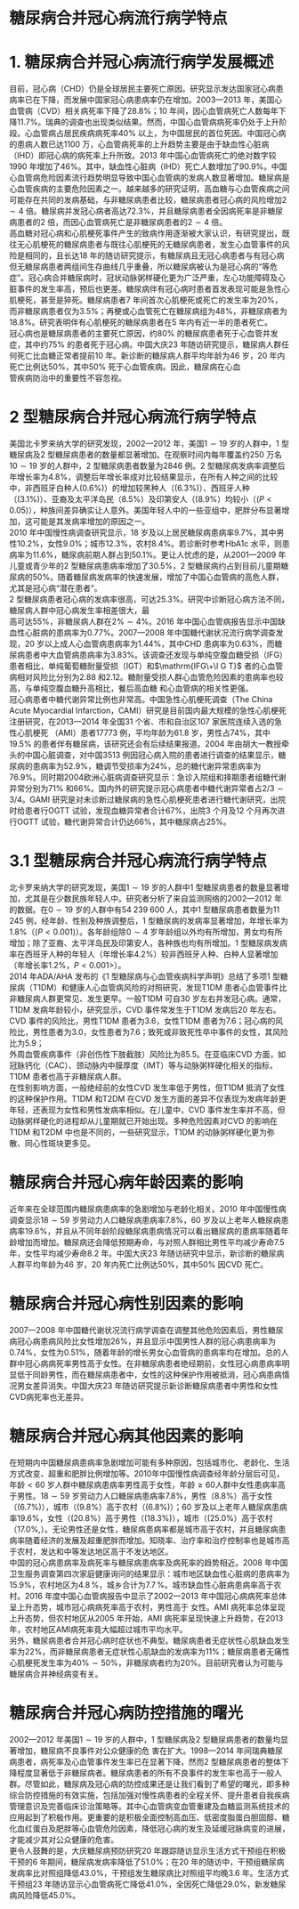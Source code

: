# 糖尿病合并冠心病流行病学特点  
# 1. 糖尿病合并冠心病流行病学发展概述  
目前，冠心病（CHD）仍是全球居民主要死亡原因。研究显示发达国家冠心病患病率已在下降，而发展中国家冠心病患病率仍在增加。2003—2013 年，美国心血管病（CVD）相关病死率下降了$28.8\%$；10 年间，因心血管病死亡人数每年下降$11.7\%$。瑞典的调查也出现类似结果。然而，中国心血管病病死率仍处于上升阶段。心血管病占居民疾病病死率$40\%$ 以上，为中国居民的首位死因。中国冠心病的患病人数已达1100 万，心血管病死率的上升趋势主要是由于缺血性心脏病（IHD）即冠心病的病死率上升所致。2013 年中国心血管病死亡的绝对数字较1990 年增加了$46\%$。其中，缺血性心脏病（IHD）死亡人数增加了$90.9\%$。中国心血管病危险因素流行趋势明显导致中国心血管病的发病人数显著增加。糖尿病是心血管疾病的主要危险因素之一。越来越多的研究证明，高血糖与心血管疾病之间可能存在共同的发病基础，与非糖尿病患者比较，糖尿病患者冠心病的风险增加$2\sim4$ 倍。糖尿病并发冠心病者高达$72.3\%$，并且糖尿病患者全因病死率是非糖尿病患者的2 倍，而因心血管病死亡是非糖尿病患者的$2\sim4$ 倍。  
高血糖对冠心病和心肌梗死事件产生的致病作用逐渐被大家认识，有研究提出，既往无心肌梗死的糖尿病患者与既往心肌梗死的无糖尿病患者，发生心血管事件的风险是相同的，且长达18 年的随访研究提示，有糖尿病且无冠心病患者与有冠心病但无糖尿病患者两组间生存曲线几乎重叠，所以糖尿病被认为是冠心病的“等危症”。冠心病合并糖尿病时，冠状动脉粥样硬化更为广泛严重，左心功能障碍及心脏事件的发生率高，预后也更差。糖尿病伴有冠心病时患者首发表现可能是急性心肌梗死，甚至是猝死。糖尿病患者7 年间首次心肌梗死或死亡的发生率为$20\%$，而非糖尿病患者仅为$3.5\%$；再梗或心血管死亡在糖尿病组为$48\%$，非糖尿病者为$18.8\%$。研究表明伴有心肌梗死的糖尿病患者在5 年内有近一半的患者死亡。  
冠心病也是糖尿病患者的主要死亡原因，约$80\%$ 的糖尿病患者死于心血管并发症，其中约$75\%$ 的患者死于冠心病。中国大庆23 年随访研究提示，糖尿病人群任何死亡比血糖正常者提前10 年。新诊断的糖尿病人群平均年龄为46 岁，20 年内死亡比例达$50\%$，其中$50\%$ 死于心血管疾病。因此，糖尿病在心血  
管疾病防治中的重要性不容忽视。  
# 2 型糖尿病合并冠心病流行病学特点  
美国北卡罗来纳大学的研究发现，2002—2012 年，美国$1\sim19$ 岁的人群中，1 型糖尿病及2 型糖尿病患者的数量都显著增加。在观察时间内每年覆盖约250 万名$10\sim19$ 岁的人群中，2 型糖尿病患者数量为2846 例。2 型糖尿病发病率调整后年增长率为$4.8\%$，调整后年增长率成对比较结果显示，在所有人种之间的比较中，非西班牙白种人$(0.6\%)$）的增加较黑种人（$(6.3\%)$）、西班牙人种（$(3.1\%)$）、亚裔及太平洋岛民（$8.5\%$）及印第安人（$(8.9\%$）均较小（$\left(P<0.05\right)$），种族间差异确实让人意外。美国年轻人中的一些亚组中，肥胖分布显著增加，这可能是其发病率增加的原因之一。  
2010 年中国慢性病调查研究显示，18 岁及以上居民糖尿病患病率$9.7\%$，其中男性$10.2\%$，女性$9.0\%$；城市$12.3\%$，农村$8.4\%$。若诊断时参考HbA1c 水平，则患病率为$11.6\%$，糖尿病前期人群占到$50.1\%$。更让人忧虑的是，从2001—2009 年儿童或青少年的2 型糖尿病患病率增加了$30.5\%$，2 型糖尿病约占到目前儿童期糖尿病的$50\%$。随着糖尿病发病率的快速发展，增加了中国心血管病的高危人群，尤其是冠心病“潜在患者”。  
2 型糖尿病患者冠心病的发病率很高，可达$25.3\%$。研究中诊断冠心病方法不同，糖尿病人群中冠心病发生率相差很大，最  
高可达$55\%$，非糖尿病人群在$2\%\sim4\%$。2016 年中国心血管病报告显示中国缺血性心脏病的患病率为$0.77\%$。2007—2008 年中国糖代谢状况流行病学调查发现，20 岁以上成人心血管病患病率为$1.44\%$，其中CHD 患病率为$0.63\%$，而糖尿病患者中大血管病患病率为$3.83\%$。该调查还发现与单纯空腹血糖受损（IFG）患者相比，单纯葡萄糖耐量受损（IGT）和$\mathrm{IFG\+\I G T}$ 者的心血管病相对风险比分别为2.88 和2.12。糖耐量受损人群心血管危险因素的患病率也较高，与单纯空腹血糖升高相比，餐后高血糖 和心血管病的相关性更强。  
冠心病患者中糖代谢异常比例也非常高。中国急性心肌梗死调查（The China Acute Myocardial Infarction，CAMI）研究是目前国内最大规模的急性心肌梗死注册研究，在2013—2014 年全国31 个省、市和自治区107 家医院连续入选的急性心肌梗死
（AMI）患者17773 例，平均年龄为61.8 岁，男性占$74\%$，其中
$19.5\%$ 的患者伴有糖尿病，该研究还会有后续结果报道。2004 年由胡大一教授牵头的中国心脏调查，对中国3513 例因冠心病入院的患者进行调查的结果显示，糖尿病的患病率为$52.9\%$，糖调节受损率为$24\%$，总的糖代谢异常患病率为$76.9\%$。同时期2004欧洲心脏病调查研究显示：急诊入院组和择期患者组糖代谢异常分别为$71\%$ 和$66\%$。国内外的研究提示冠心病患者中糖代谢异常者占$2/3\sim3/4$。GAMI 研究是对未诊断过糖尿病的急性心肌梗死患者进行糖代谢研究，出院时给患者行OGTT 试验，发现血糖异常者合计$67\%$，出院3 个月及12 个月再次进行OGTT 试验，糖代谢异常合计仍达$66\%$，其中糖尿病占$25\%$。  
# 3.1 型糖尿病合并冠心病流行病学特点  
北卡罗来纳大学的研究发现，美国$1\sim19$ 岁的人群中1 型糖尿病患者的数量显著增加，尤其是在少数民族年轻人中。研究者分析了来自监测网络的2002—2012 年的数据。在$0\sim19$ 岁的人群中有$54\;239\;600$ 人，其中1 型糖尿病患者数量为11 245 例，经年龄、性别及种族调整后，1 型糖尿病的发病率显著增加，年增长率为$1.8\%$（$\textstyle(P<0.001)$）。各年龄组除$0\sim4$ 岁年龄组以外均有所增加，男女均有所增加；除了亚裔、太平洋岛民及印第安人，各种族也均有所增加。1 型糖尿病发病率在西班牙人种的年轻人（年增长率$4.2\%$）较非西班牙人种、白种人显著增加（年增长率$1.2\%$，$P<0.001\big>$）。  
2014 年ADA/AHA 发布的《1 型糖尿病与心血管疾病科学声明》总结了多项1 型糖尿病（T1DM）和健康人心血管病风险的对照研究，发现T1DM 患者心血管事件比非糖尿病人群更常见、发生更早。一般T1DM 可自30 岁左右并发冠心病。通常，T1DM 发病年龄较小，研究显示，CVD 事件常发生于T1DM 发病后20 年左右。CVD 事件的风险比，男性T1DM 患者为3.6，女性T1DM 患者为7.6；冠心病的风险比，男性患者为3.0，女性患者为7.6；致死或非致死性卒中事件的女性，其风险比为5.9；  
外周血管疾病事件（非创伤性下肢截肢）风险比为85.5。在亚临床CVD 方面，如冠脉钙化（CAC）、颈动脉内中膜厚度（IMT）等与动脉粥样硬化相关的指标，T1DM 患者也高于非糖尿病人群。  
在性别影响方面，一般绝经前的女性CVD 发生率低于男性，但T1DM 抵消了女性的这种保护作用。T1DM 和T2DM 在CVD 发生方面的差异不仅表现为发病年龄更年轻，还表现为女性和男性发病率相似。在儿童中，CVD 事件发生率并不高，但动脉粥样硬化的进程却从儿童期就已开始出现。多种危险因素对CVD 的影响在T1DM 和T2DM 中也是不同的，一些研究显示，T1DM 的动脉粥样硬化更为弥散、同心性斑块更多见。  
#  糖尿病合并冠心病年龄因素的影响  
近年来在全球范围内糖尿病患病率的急剧增加与老龄化相关。2010 年中国慢性病调查显示$18\sim59$ 岁劳动力人口糖尿病患病率$7.8\%$，60 岁及以上老年人糖尿病患病率$19.6\%$，并且从不同年龄阶段糖尿病患病情况可以看出糖尿病的患病率随着年龄增加而增加。糖尿病还会降低预期寿命，与对照人群相比男性平均减少寿命7.5 年，女性平均减少寿命8.2 年。中国大庆23 年随访研究中显示，新诊断的糖尿病人群平均年龄为46 岁，20 年内死亡比例达$50\%$，其中$50\%$ 因CVD 死亡。  
#  糖尿病合并冠心病性别因素的影响  
2007—2008 年中国糖代谢状况流行病学调查在调整其他危险因素后，男性糖尿病冠心病患病风险比女性增加$26\%$，并且显示中国男性人群的冠心病患病率为$0.74\%$，女性为$0.51\%$，随着年龄的增长男女心血管病的患病率均在增加。总的人群中冠心病病死率男性高于女性。在非糖尿病患者绝经期前，女性冠心病患病率明显低于同龄男性，而在糖尿病患者中，女性的这种保护作用被抵消，冠心病患病情况男女差异消失。中国大庆23 年随访研究提示新诊断糖尿病患者中男性和女性CVD病死率也无差异。  
#  糖尿病合并冠心病其他因素的影响  
在短期内中国糖尿病患病率急剧增加可能有多种原因，包括城市化、老龄化、生活方式改变、超重和肥胖比例增加等。2010年中国慢性病调查经年龄分层后可见，年龄$<60$ 岁人群中糖尿病患病率男性高于女性，年龄$\geqslant60$人群中女性患病率高于男性。$18\sim59$ 岁劳动力人口糖尿病患病率$7.8\%$，男性（$8.8\%$）高于女性（$\left(6.7\%\right)$），城市（$(9.8\%$）高于农村（$(6.8\%)$）；60 岁及以上老年人糖尿病患病率$19.6\%$，女性（$(20.8\%$）高于男性（$(18.3\%)$），城市（$(25.0\%$）高于农村（$17.0\%,$）。无论男性还是女性，糖尿病患病率都是城市高于农村，并且糖尿病患病率随着经济的发展及超重肥胖而增加。知晓率、治疗率和治疗控制率也是城市高于农村，发达和中等发达地区高于不发达地区。  
中国的冠心病患病率及病死率与糖尿病患病率及病死率的趋势相近。2008 年中国卫生服务调查第四次家庭健康询问的结果显示：城市地区缺血性心脏病的患病率为$15.9\%$，农村地区为$4.8\,\%$，城乡合计为$7.7\,\%$。城市缺血性心脏病患病率高于农村。2016 年度中国心血管病报告中显示了2002—2013 年中国冠心病病死率总体呈上升态势，城市冠心病病死率高于农村，男性高于 女性。AMI 病死率总体呈现上升态势，但农村地区从2005 年开始，AMI 病死率呈现快速上升趋势，在2013 年，农村地区AMI病死率竟大幅超过城市平均水平。  
另外，糖尿病患者合并冠心病时症状也不典型。糖尿病患者无症状性心肌缺血发生率为$22\%$，而非糖尿病患者无症状性心肌缺血的发病率为$11\%$；糖尿病患者无痛性心肌梗死发生率为$40\%\sim50\%$，非糖尿病者约为$20\%$。目前研究者认为可能与糖尿病合并神经病变有关。  
#  糖尿病合并冠心病防控措施的曙光  
2002—2012 年美国$1\sim19$ 岁的人群中，1 型糖尿病及2 型糖尿病患者的数量均显著增加，糖尿病不良事件对公众健康的危 害在扩大。1998—2014 年间瑞典糖尿病患者，病死率及心血管事件发生率已在显著下降，然而2 型糖尿病患者的整体下降程度显著低于非糖尿病者。糖尿病患者的所有不良事件的发生率也高于一般人群。尽管如此，糖尿病及冠心病的防控成果还是让我们看到了希望的曙光，即多种综合防控措施的有效实施，包括加强对慢性病患者的全程关怀、提升患者自我疾病管理意识及完善临床诊治策略等。其中心血管病变血管重建及血糖监测系统技术的应用起到了积极作用。更重要的是积极全面控制高血压、低密度脂蛋白胆固醇、糖化血红蛋白及肥胖等心血管危险因素，降低冠心病的发生及延缓冠脉病变的进展，才能减少其对公众健康的危害。  
更令人鼓舞的是，大庆糖尿病预防研究20 年跟踪随访显示生活方式干预组在积极干预的6 年期间，糖尿病发病率降低了$51.0\%$；在20 年的随访中，干预组糖尿病发病率比对照组降低$43.0\%$，干预组发生糖尿病比对照组平均晚3.6 年。生活方式干预组23 年随访显示心血管病死亡降低$41.0\%$，全因死亡降低$29.0\%$，新发糖尿病风险降低$45.0\%$。  
